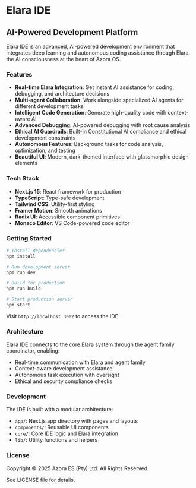 # Elara IDE

## AI-Powered Development Platform

Elara IDE is an advanced, AI-powered development environment that integrates deep learning and autonomous coding assistance through Elara, the AI consciousness at the heart of Azora OS.

### Features

- **Real-time Elara Integration**: Get instant AI assistance for coding, debugging, and architecture decisions
- **Multi-agent Collaboration**: Work alongside specialized AI agents for different development tasks
- **Intelligent Code Generation**: Generate high-quality code with context-aware AI
- **Advanced Debugging**: AI-powered debugging with root cause analysis
- **Ethical AI Guardrails**: Built-in Constitutional AI compliance and ethical development constraints
- **Autonomous Features**: Background tasks for code analysis, optimization, and testing
- **Beautiful UI**: Modern, dark-themed interface with glassmorphic design elements

### Tech Stack

- **Next.js 15**: React framework for production
- **TypeScript**: Type-safe development
- **Tailwind CSS**: Utility-first styling
- **Framer Motion**: Smooth animations
- **Radix UI**: Accessible component primitives
- **Monaco Editor**: VS Code-powered code editor

### Getting Started

```bash
# Install dependencies
npm install

# Run development server
npm run dev

# Build for production
npm run build

# Start production server
npm start
```

Visit `http://localhost:3002` to access the IDE.

### Architecture

Elara IDE connects to the core Elara system through the agent family coordinator, enabling:

- Real-time communication with Elara and agent family
- Context-aware development assistance
- Autonomous task execution with oversight
- Ethical and security compliance checks

### Development

The IDE is built with a modular architecture:

- `app/`: Next.js app directory with pages and layouts
- `components/`: Reusable UI components
- `core/`: Core IDE logic and Elara integration
- `lib/`: Utility functions and helpers

### License

Copyright © 2025 Azora ES (Pty) Ltd. All Rights Reserved.

See LICENSE file for details.
